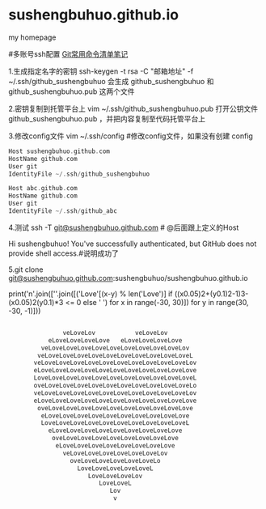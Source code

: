 # sushengbuhuo.github.io
my homepage

#多账号ssh配置
[Git常用命令清单笔记](https://segmentfault.com/a/1190000002479970)

1.生成指定名字的密钥
ssh-keygen -t rsa -C "邮箱地址" -f ~/.ssh/github_sushengbuhuo 
会生成 github_sushengbuhuo 和 github_sushengbuhuo.pub 这两个文件

2.密钥复制到托管平台上
vim ~/.ssh/github_sushengbuhuo.pub 
打开公钥文件 github_sushengbuhuo.pub ，并把内容复制至代码托管平台上

3.修改config文件
vim ~/.ssh/config #修改config文件，如果没有创建 config
```php
Host sushengbuhuo.github.com
HostName github.com
User git
IdentityFile ~/.ssh/github_sushengbuhuo

Host abc.github.com
HostName github.com
User git
IdentityFile ~/.ssh/github_abc
```
4.测试
ssh -T  git@sushengbuhuo.github.com # @后面跟上定义的Host

Hi sushengbuhuo! You've successfully authenticated, but GitHub does not provide shell access.#说明成功了

5.git clone git@sushengbuhuo.github.com:sushengbuhuo/sushengbuhuo.github.io

print('n'.join([''.join([('Love'[(x-y) % len('Love')] if ((x0.05)2+(y0.1)2-1)3-(x0.05)2(y0.1)*3 <= 0 else ' ') for x in range(-30, 30)]) for y in range(30, -30, -1)]))
```php

               veLoveLov           veLoveLov
           eLoveLoveLoveLove   eLoveLoveLoveLove
         veLoveLoveLoveLoveLoveLoveLoveLoveLoveLov
        veLoveLoveLoveLoveLoveLoveLoveLoveLoveLoveL
       veLoveLoveLoveLoveLoveLoveLoveLoveLoveLoveLov
       eLoveLoveLoveLoveLoveLoveLoveLoveLoveLoveLove
       LoveLoveLoveLoveLoveLoveLoveLoveLoveLoveLoveL
       oveLoveLoveLoveLoveLoveLoveLoveLoveLoveLoveLo
       veLoveLoveLoveLoveLoveLoveLoveLoveLoveLoveLov
       eLoveLoveLoveLoveLoveLoveLoveLoveLoveLoveLove
        oveLoveLoveLoveLoveLoveLoveLoveLoveLoveLove
         eLoveLoveLoveLoveLoveLoveLoveLoveLoveLove
         LoveLoveLoveLoveLoveLoveLoveLoveLoveLoveL
           eLoveLoveLoveLoveLoveLoveLoveLoveLove
            oveLoveLoveLoveLoveLoveLoveLoveLove
             eLoveLoveLoveLoveLoveLoveLoveLove
               veLoveLoveLoveLoveLoveLoveLov
                 oveLoveLoveLoveLoveLoveLo
                   LoveLoveLoveLoveLoveL
                      LoveLoveLoveLov
                         LoveLoveL
                            Lov
                             v
 ```                            
